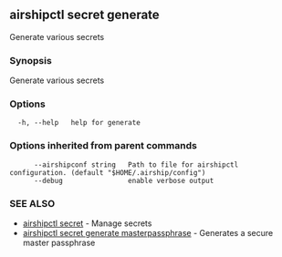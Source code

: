 ## airshipctl secret generate

Generate various secrets

### Synopsis

Generate various secrets

### Options

```
  -h, --help   help for generate
```

### Options inherited from parent commands

```
      --airshipconf string   Path to file for airshipctl configuration. (default "$HOME/.airship/config")
      --debug                enable verbose output
```

### SEE ALSO

* [airshipctl secret](airshipctl_secret.md)	 - Manage secrets
* [airshipctl secret generate masterpassphrase](airshipctl_secret_generate_masterpassphrase.md)	 - Generates a secure master passphrase

